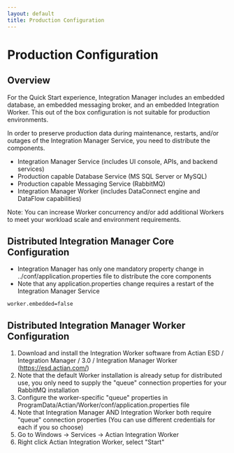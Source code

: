 ```yaml
---
layout: default
title: Production Configuration
---
```

# Production Configuration

## Overview

For the Quick Start experience, Integration Manager includes an embedded database, an embedded messaging broker, and an embedded Integration Worker. This out of the box configuration is not suitable for production environments.

In order to preserve production data during maintenance, restarts, and/or outages of the Integration Manager Service, you need to distribute the components.
* Integration Manager Service (includes UI console, APIs, and backend services)
* Production capable Database Service (MS SQL Server or MySQL)
* Production capable Messaging Service (RabbitMQ)
* Integration Manager Worker (includes DataConnect engine and DataFlow capabilities)

Note: You can increase Worker concurrency and/or add additional Workers to meet your workload scale and environment requirements.

## Distributed Integration Manager Core Configuration

* Integration Manager has only one mandatory property change in ../conf/application.properties file to distribute the core components
* Note that any application.properties change requires a restart of the Integration Manager Service
```
worker.embedded=false
```

## Distributed Integration Manager Worker Configuration

1. Download and install the Integration Worker software from Actian ESD / Integration Manager / 3.0 / Integration Manager Worker (https://esd.actian.com/)
2. Note that the default Worker installation is already setup for distributed use, you only need to supply the "queue" connection properties for your RabbitMQ installation
3. Configure the worker-specific "queue" properties in ProgramData/Actian/Worker/conf/application.properties file
4. Note that Integration Manager AND Integration Worker both require "queue" connection properties (You can use different credentials for each if you so choose)
5. Go to Windows → Services → Actian Integration Worker
6. Right click Actian Integration Worker, select "Start"